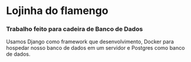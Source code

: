 # Lojinha do flamengo

### Trabalho feito para cadeira de Banco de Dados

Usamos Django como framework que desenvolvimento, Docker para hospedar nosso banco
de dados em um servidor e Postgres como banco de dados.
